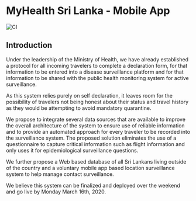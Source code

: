 # MyHealth Sri Lanka - Mobile App

![CI](https://github.com/ayubowan/selft_tracking_app/workflows/CI/badge.svg)

## Introduction 

Under the leadership of the Ministry of Health, we have already established a protocol for all incoming travelers to complete a declaration form, for that information to be entered into a disease surveillance platform and for that information to be shared with the public health monitoring system for active surveillance.

As this system relies purely on self declaration, it leaves room for the possibility of travelers not being honest about their status and travel history as they would be attempting to avoid mandatory quarantine. 

We propose to integrate several data sources that are available to improve the overall architecture of the system to ensure use of reliable information and to provide an automated approach for every traveler to be recorded into the surveillance system. The proposed solution eliminates the use of a questionnaire to capture critical information such as flight information and only uses it for epidemiological surveillance questions.

We further propose a Web based database of all Sri Lankans living outside of the country and a voluntary mobile app based location surveillance system to help manage contact surveillance.

We believe this system can be finalized and deployed over the weekend and go live by Monday March 16th, 2020.





